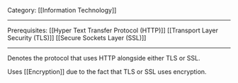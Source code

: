 Category: [[Information Technology]]
___
Prerequisites: [[Hyper Text Transfer Protocol (HTTP)]] [[Transport Layer Security (TLS)]] [[Secure Sockets Layer (SSL)]]
___
Denotes the protocol that uses HTTP alongside either TLS or SSL. 

Uses [[Encryption]] due to the fact that TLS or SSL uses encryption. 

